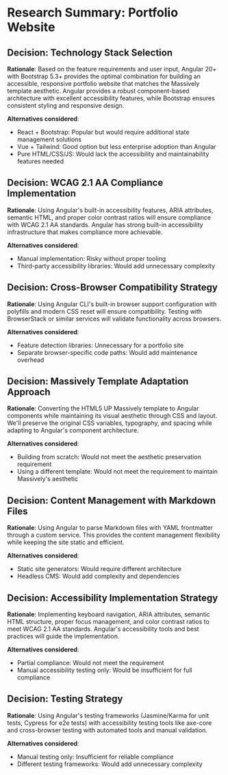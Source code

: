 # Research Summary: Portfolio Website

## Decision: Technology Stack Selection
**Rationale**: Based on the feature requirements and user input, Angular 20+ with Bootstrap 5.3+ provides the optimal combination for building an accessible, responsive portfolio website that matches the Massively template aesthetic. Angular provides a robust component-based architecture with excellent accessibility features, while Bootstrap ensures consistent styling and responsive design.

**Alternatives considered**: 
- React + Bootstrap: Popular but would require additional state management solutions
- Vue + Tailwind: Good option but less enterprise adoption than Angular
- Pure HTML/CSS/JS: Would lack the accessibility and maintainability features needed

## Decision: WCAG 2.1 AA Compliance Implementation
**Rationale**: Using Angular's built-in accessibility features, ARIA attributes, semantic HTML, and proper color contrast ratios will ensure compliance with WCAG 2.1 AA standards. Angular has strong built-in accessibility infrastructure that makes compliance more achievable.

**Alternatives considered**:
- Manual implementation: Risky without proper tooling
- Third-party accessibility libraries: Would add unnecessary complexity

## Decision: Cross-Browser Compatibility Strategy
**Rationale**: Using Angular CLI's built-in browser support configuration with polyfills and modern CSS reset will ensure compatibility. Testing with BrowserStack or similar services will validate functionality across browsers.

**Alternatives considered**:
- Feature detection libraries: Unnecessary for a portfolio site
- Separate browser-specific code paths: Would add maintenance overhead

## Decision: Massively Template Adaptation Approach
**Rationale**: Converting the HTML5 UP Massively template to Angular components while maintaining its visual aesthetic through CSS and layout. We'll preserve the original CSS variables, typography, and spacing while adapting to Angular's component architecture.

**Alternatives considered**:
- Building from scratch: Would not meet the aesthetic preservation requirement
- Using a different template: Would not meet the requirement to maintain Massively's aesthetic

## Decision: Content Management with Markdown Files
**Rationale**: Using Angular to parse Markdown files with YAML frontmatter through a custom service. This provides the content management flexibility while keeping the site static and efficient.

**Alternatives considered**:
- Static site generators: Would require different architecture
- Headless CMS: Would add complexity and dependencies

## Decision: Accessibility Implementation Strategy
**Rationale**: Implementing keyboard navigation, ARIA attributes, semantic HTML structure, proper focus management, and color contrast ratios to meet WCAG 2.1 AA standards. Angular's accessibility tools and best practices will guide the implementation.

**Alternatives considered**:
- Partial compliance: Would not meet the requirement
- Manual accessibility testing only: Would be insufficient for full compliance

## Decision: Testing Strategy
**Rationale**: Using Angular's testing frameworks (Jasmine/Karma for unit tests, Cypress for e2e tests) with accessibility testing tools like axe-core and cross-browser testing with automated tools and manual validation.

**Alternatives considered**:
- Manual testing only: Insufficient for reliable compliance
- Different testing frameworks: Would add unnecessary complexity